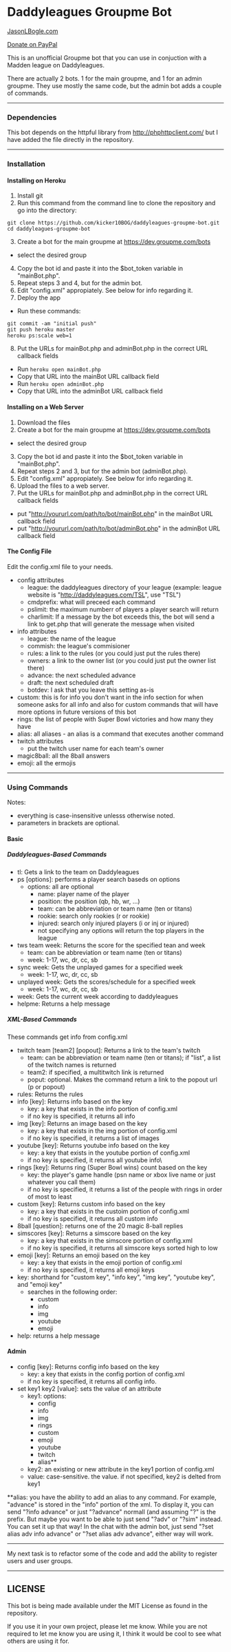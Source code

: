 # Daddyleagues Groupme Bot

[JasonLBogle.com](http://jasonlbogle.com)

[Donate on PayPal](https://www.paypal.com/cgi-bin/webscr?cmd=_s-xclick&hosted_button_id=LZV3AVMN5EK4Q)

This is an unofficial Groupme bot that you can use 
in conjuction with a Madden league on Daddyleagues. 

There are actually 2 bots. 1 for the main groupme, 
and 1 for an admin groupme. They use mostly the same
code, but the admin bot adds a couple of commands. 

---

### Dependencies

This bot depends on the httpful library from 
http://phphttpclient.com/
but I have added the file directly in the repository.

---

### Installation

#### Installing on Heroku

1. Install git
2. Run this command from the command line to clone the repository and 
go into the directory: 
  ```
  git clone https://github.com/kicker10BOG/daddyleagues-groupme-bot.git
  cd daddyleagues-groupme-bot
  ```
3. Create a bot for the main groupme at https://dev.groupme.com/bots
  * select the desired group
4. Copy the bot id and paste it into the $bot_token variable
in "mainBot.php".
5. Repeat steps 3 and 4, but for the admin bot. 
6. Edit "config.xml" appropiately. See below for info regarding it. 
7. Deploy the app
  * Run these commands:
  ```heroku create
  git commit -am "initial push"
  git push heroku master
  heroku ps:scale web=1
  ```
8. Put the URLs for mainBot.php and adminBot.php in the correct URL
  callback fields
  * Run `heroku open mainBot.php`
  * Copy that URL into the mainBot URL callback field
  * Run `heroku open adminBot.php`
  * Copy that URL into the adminBot URL callback field

#### Installing on a Web Server

1. Download the files
2. Create a bot for the main groupme at https://dev.groupme.com/bots
  * select the desired group 
3. Copy the bot id and paste it into the $bot_token variable
in "mainBot.php".
4. Repeat steps 2 and 3, but for the admin bot (adminBot.php). 
5. Edit "config.xml" appropiately. See below for info regarding it. 
6. Upload the files to a web server.
7. Put the URLs for mainBot.php and adminBot.php in the correct URL
  callback fields
  * put "http://yoururl.com/path/to/bot/mainBot.php" in the mainBot 
  URL callback field
  * put "http://yoururl.com/path/to/bot/adminBot.php" in the adminBot 
  URL callback field

#### The Config File
Edit the config.xml file to your needs. 

* config attributes
  * league: the daddyleagues directory of your league 
  (example: league website is "http://daddyleagues.com/TSL", 
  use "TSL")
  * cmdprefix: what will preceed each command
  * pslimit: the maximum numberr of players a player 
  search will return
  * charlimit: If a message by the bot exceeds this, the bot will 
  send a link to get.php that will generate the message when visited
* info attributes
  * league: the name of the league
  * commish: the league's commisioner
  * rules: a link to the rules (or you could just put the 
  rules there)
  * owners: a link to the owner list (or you could just put 
  the owner list there)
  * advance: the next scheduled advance
  * draft: the next scheduled draft
  * botdev: I ask that you leave this setting as-is
* custom: this is for info you don't want in the info section for 
when someone asks for all info and also for custom commands that will
have more options in future versions of this bot
* rings: the list of people with Super Bowl victories and how many 
they have
* alias: all aliases - an alias is a command that executes another 
command
* twitch attributes
  * put the twitch user name for each team's owner 
* magic8ball: all the 8ball answers
* emoji: all the ermojis

---

### Using Commands

Notes: 
* everything is case-insensitive unlesss otherwise noted.
* parameters in brackets are optional.

#### Basic

##### Daddyleagues-Based Commands

* tl: Gets a link to the team on Daddyleagues
* ps [options]: performs a player search baseds on options 
  * options: all are optional
    * name: player name of the player
	* position: the position (qb, hb, wr, ...)
	* team: can be abbreviation or team name (ten or titans)
	* rookie: search only rookies (r or rookie)
	* injured: search only injured players (i or inj or injured)
	* not specifying any options will return the top players in the league
* tws team week: Returns the score for the specified tean and week
  * team: can be abbreviation or team name (ten or titans)
  * week: 1-17, wc, dr, cc, sb
* sync week: Gets the unplayed games for a specified week
  * week: 1-17, wc, dr, cc, sb
* unplayed week: Gets the scores/schedule for a specified week
  * week: 1-17, wc, dr, cc, sb
* week: Gets the current week according to daddyleagues
* helpme: Returns a help message

##### XML-Based Commands

These commands get info from config.xml

* twitch team [team2] [popout]: Returns a link to the team's twitch
  * team: can be abbreviation or team name (ten or titans); if "list",
  a list of the twitch names is returned
  * team2: if specified, a multitwitch link is returned
  * poput: optional. Makes the command return a link to the popout 
  url (p or popout)
* rules: Returns the rules
* info [key]: Returns info based on the key 
  * key: a key that exists in the info portion of config.xml
  * if no key is specified, it returns all info
* img [key]: Returns an image based on the key 
  * key: a key that exists in the img portion of config.xml
  * if no key is specified, it returns a list of images
* youtube [key]: Returns youtube info based on the key 
  * key: a key that exists in the youtube portion of config.xml
  * if no key is specified, it returns all youtube info\
* rings [key]: Returns ring (Super Bowl wins) count based on the key
  * key: the player's game handle (psn name or xbox live name or just whatever 
  you call them)
  * if no key is specified, it returns a list of the people with rings in order
  of most to least
* custom [key]: Returns custom info based on the key 
  * key: a key that exists in the custoim portion of config.xml
  * if no key is specified, it returns all custom info
* 8ball [question]: returns one of the 20 magic 8-ball replies
* simscores [key]: Returns a simscore based on the key
  * key: a key that exists in the simscore portion of config.xml
  * if no key is specified, it returns all simscore keys sorted high to low
* emoji [key]: Returns an emoji based on the key 
  * key: a key that exists in the emoji portion of config.xml
  * if no key is specified, it returns all emoji keys
* key: shorthand for "custom key", "info key", "img key", "youtube key", and 
"emoji key" 
  * searches in the following order:
    * custom
    * info
    * img
    * youtube
    * emoji
* help: returns a help message

#### Admin

* config [key]: Returns config info based on the key 
  * key: a key that exists in the config portion of config.xml
  * if no key is specified, it returns all config info. 
* set key1 key2 [value]: sets the value of an attribute
  * key1: options:
    * config
	* info
	* img
	* rings
	* custom
	* emoji
	* youtube
	* twitch
	* alias**
  * key2: an  existing or new attribute in the key1 portion of config.xml
  * value: case-sensitive. the value. if not specified, key2 is delted from key1
  
\*\*alias: you have the ability to add an alias to any command. For example, 
"advance" is stored in the "info" portion of the xml. To display it, you can 
send "?info advance" or just "?advance" normall (and assuming "?" is the prefix.
But maybe you want to be able to just send "?adv" or "?sim" instead. You can set 
it up that way! In the chat with the admin bot, just send "?set alias adv info 
advance" or "?set alias adv advance", either way will work. 

---

My next task is to refactor some of the code and add the ability to register users 
and user groups. 

---

## LICENSE

This bot is being made available under the MIT License as found in the 
repository.

If you use it in your own project, please let me know. While you are not 
required to let me know you are using it, I think it would be cool to 
see what others are using it for. 
